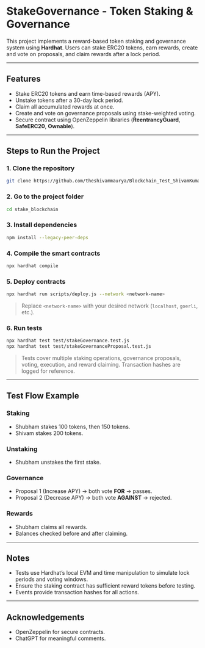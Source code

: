 # StakeGovernance - Token Staking & Governance

This project implements a reward-based token staking and governance system using **Hardhat**. Users can stake ERC20 tokens, earn rewards, create and vote on proposals, and claim rewards after a lock period.

---

## Features

* Stake ERC20 tokens and earn time-based rewards (APY).
* Unstake tokens after a 30-day lock period.
* Claim all accumulated rewards at once.
* Create and vote on governance proposals using stake-weighted voting.
* Secure contract using OpenZeppelin libraries (**ReentrancyGuard**, **SafeERC20**, **Ownable**).

---

## Steps to Run the Project

### 1. Clone the repository

```bash
git clone https://github.com/theshivammaurya/Blockchain_Test_ShivamKumarMaurya.git
```

### 2. Go to the project folder

```bash
cd stake_blockchain
```

### 3. Install dependencies

```bash
npm install --legacy-peer-deps
```

### 4. Compile the smart contracts

```bash
npx hardhat compile
```

### 5. Deploy contracts

```bash
npx hardhat run scripts/deploy.js --network <network-name>
```

> Replace `<network-name>` with your desired network (`localhost`, `goerli`, etc.).

### 6. Run tests

```bash
npx hardhat test test/stakeGovernance.test.js
npx hardhat test test/stakeGovernanceProposal.test.js
```

> Tests cover multiple staking operations, governance proposals, voting, execution, and reward claiming. Transaction hashes are logged for reference.

---

## Test Flow Example

### Staking

* Shubham stakes 100 tokens, then 150 tokens.
* Shivam stakes 200 tokens.

### Unstaking

* Shubham unstakes the first stake.

### Governance

* Proposal 1 (Increase APY) → both vote **FOR** → passes.
* Proposal 2 (Decrease APY) → both vote **AGAINST** → rejected.

### Rewards

* Shubham claims all rewards.
* Balances checked before and after claiming.

---

## Notes

* Tests use Hardhat’s local EVM and time manipulation to simulate lock periods and voting windows.
* Ensure the staking contract has sufficient reward tokens before testing.
* Events provide transaction hashes for all actions.

---

## Acknowledgements

* OpenZeppelin for secure contracts.
* ChatGPT for meaningful comments.
